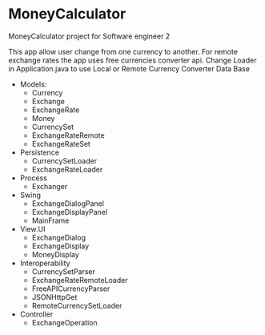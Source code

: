 MoneyCalculator
===============

MoneyCalculator project for Software engineer 2 

This app allow user change from one currency to another.
For remote exchange rates the app uses free currencies converter api.
Change Loader in Application.java to use Local or Remote Currency Converter Data Base
* Models:
  * Currency
  * Exchange
  * ExchangeRate
  * Money
  * CurrencySet
  * ExchangeRateRemote
  * ExchangeRateSet
* Persistence
  * CurrencySetLoader
  * ExchangeRateLoader
* Process
  * Exchanger
* Swing
  * ExchangeDialogPanel
  * ExchangeDisplayPanel
  * MainFrame
* View.UI
  * ExchangeDialog
  * ExchangeDisplay
  * MoneyDisplay
* Interoperability
  * CurrencySetParser
  * ExchangeRateRemoteLoader
  * FreeAPICurrencyParser
  * JSONHttpGet
  * RemoteCurrencySetLoader
* Controller
  * ExchangeOperation